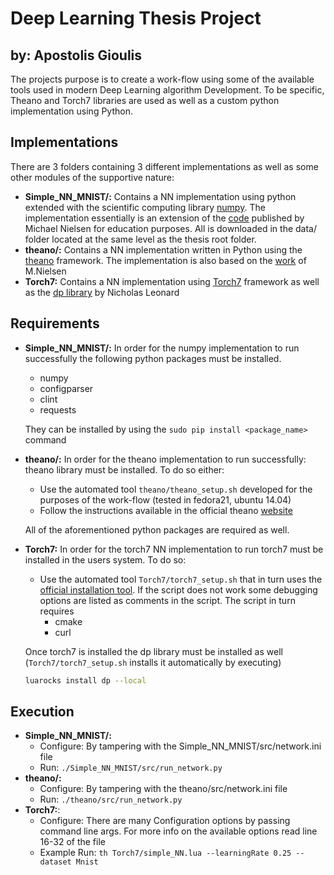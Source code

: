 # Deep Learning Thesis Project
## by: Apostolis Gioulis

The projects purpose is to create a work-flow using some of the available tools used in modern Deep Learning algorithm Development. To be specific, Theano and Torch7 libraries are used as well as a custom python implementation using Python. 

## Implementations
There are 3 folders containing 3 different implementations as well as some other modules of the supportive nature:
* __Simple_NN_MNIST/:__ Contains a NN implementation using python extended with the scientific computing library [numpy](http://www.numpy.org/). The implementation essentially is an extension of the [code](https://github.com/mnielsen/neural-networks-and-deep-learning/blob/master/src/network2.py) published by Michael Nielsen for education purposes. All is downloaded in the data/ folder located at the same level as the thesis root folder.
* __theano/:__ Contains a NN implementation written in Python using the [theano](http://deeplearning.net/software/theano/) framework. The implementation is also based on the [work](https://github.com/mnielsen/neural-networks-and-deep-learning/blob/master/src/network3.py) of M.Nielsen
* __Torch7:__ Contains a NN implementation using [Torch7](http://torch.ch/) framework as well as the [dp library](https://github.com/nicholas-leonard/dp) by Nicholas Leonard

## Requirements
* __Simple_NN_MNIST/:__
In order for the numpy implementation to run successfully the following python packages must be installed.
	* numpy
	* configparser
	* clint
	* requests

	They can be installed by using the ```sudo pip install <package_name>``` command
    
    
* __theano/:__ In order for the theano implementation to run successfully:
theano library must be installed. To do so either:
	* Use the automated tool ```theano/theano_setup.sh``` developed for the purposes of the work-flow (tested in fedora21, ubuntu 14.04)
	* Follow the instructions available in the official theano [website](http://deeplearning.net/software/theano/install.html)

	All of the aforementioned python packages are required as well.
* __Torch7:__
In order for the torch7 NN implementation to run torch7 must be installed in the users system. To do so:
	* Use the automated tool ```Torch7/torch7_setup.sh``` that in turn uses the [official installation tool](https://github.com/torch/ezinstall). If the script does not work some debugging options are listed as comments in the script. The script in turn requires 
		* cmake
		* curl

	Once torch7 is installed the dp library must be installed as well (```Torch7/torch7_setup.sh``` installs it automatically by executing)
	```bash
	luarocks install dp --local
	```
## Execution

* __Simple_NN_MNIST/:__
	* Configure: By tampering with the  Simple_NN_MNIST/src/network.ini file
	* Run: ```./Simple_NN_MNIST/src/run_network.py```
* __theano/:__ 
	* Configure: By tampering with the  theano/src/network.ini file
	* Run: ```./theano/src/run_network.py```
* __Torch7:__:
	* Configure: There are many Configuration options by passing command line args. For more info on the available options read line 16-32 of the file
	* Example Run: ```th Torch7/simple_NN.lua --learningRate 0.25 --dataset Mnist```